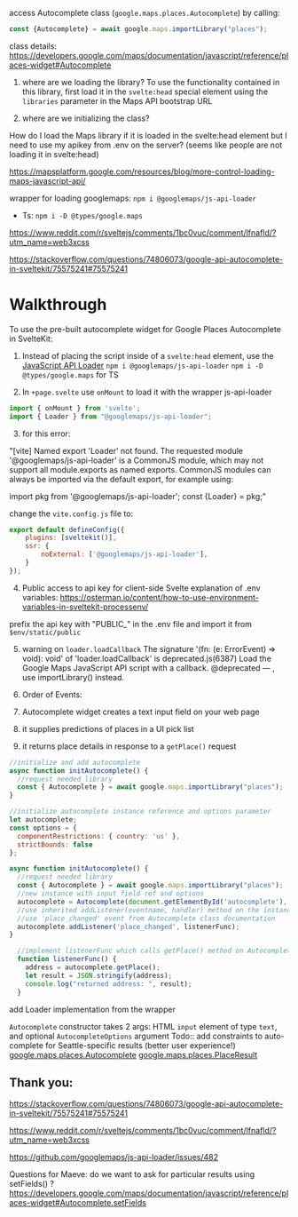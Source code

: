 

access Autocomplete class (`google.maps.places.Autocomplete`) by calling:
```JavaScript
const {Autocomplete} = await google.maps.importLibrary("places");
```
class details: https://developers.google.com/maps/documentation/javascript/reference/places-widget#Autocomplete

1. where are we loading the library?
To use the functionality contained in this library, first load it in the `svelte:head` special element using the `libraries` parameter in the Maps API bootstrap URL 
<script async
    src="https://maps.googleapis.com/maps/api/js?key=YOUR_API_KEY&loading=async&libraries=places&callback=initMap">
</script>
2. where are we initializing the class?

How do I load the Maps library if it is loaded in the svelte:head element but I need to use my apikey from .env on the server?
(seems like people are not loading it in svelte:head)

https://mapsplatform.google.com/resources/blog/more-control-loading-maps-javascript-api/

wrapper for loading googlemaps:
`npm i @googlemaps/js-api-loader`
+ Ts: `npm i -D @types/google.maps`




https://www.reddit.com/r/sveltejs/comments/1bc0vuc/comment/lfnafld/?utm_name=web3xcss

https://stackoverflow.com/questions/74806073/google-api-autocomplete-in-sveltekit/75575241#75575241

# Walkthrough
To use the pre-built autocomplete widget for Google Places Autocomplete in SvelteKit:

1. Instead of placing the script inside of a `svelte:head` element, use the [JavaScript API Loader](https://github.com/googlemaps/js-api-loader)
`npm i @googlemaps/js-api-loader`
`npm i -D @types/google.maps` for TS

2. In `+page.svelte` use `onMount` to load it with the wrapper js-api-loader
```javascript
import { onMount } from 'svelte';
import { Loader } from "@googlemaps/js-api-loader";
```

3. for this error:

  "[vite] Named export 'Loader' not found. The requested module '@googlemaps/js-api-loader' is a CommonJS module, which may not support all module.exports as named exports.
  CommonJS modules can always be imported via the default export, for example using:

  import pkg from '@googlemaps/js-api-loader';
  const {Loader} = pkg;"

change the `vite.config.js` file to:
```javascript
export default defineConfig({
	plugins: [sveltekit()],
	ssr: {
		noExternal: ['@googlemaps/js-api-loader'],
	}
});
```

4. Public access to api key for client-side
Svelte explanation of .env variables: https://osterman.io/content/how-to-use-environment-variables-in-sveltekit-processenv/

prefix the api key with "PUBLIC_" in the .env file and import it from `$env/static/public`

5. warning on `loader.loadCallback`
  The signature '(fn: (e: ErrorEvent) => void): void' of 'loader.loadCallback' is deprecated.js(6387)
  Load the Google Maps JavaScript API script with a callback.
  @deprecated — , use importLibrary() instead.

6. Order of Events:
  1. Autocomplete widget creates a text input field on your web page
  2. it supplies predictions of places in a UI pick list
  3. it returns place details in response to a `getPlace()` request

```javascript
//initialize and add autocomplete
async function initAutocomplete() {
  //request needed library
  const { Autocomplete } = await google.maps.importLibrary("places");
}
```
```javascript
//initialize autocomplete instance reference and options parameter
let autocomplete;
const options = {
  componentRestrictions: { country: 'us' },
  strictBounds: false
};

async function initAutocomplete() {
  //request needed library
  const { Autocomplete } = await google.maps.importLibrary("places");
  //new instance with input field ref and options
  autocomplete = Autocomplete(document.getElementById('autocomplete'), options);
  //use inherited addListener(eventname, handler) method on the instance
  //use 'place_changed' event from Autocomplete class documentation
  autocomplete.addListener('place_changed', listenerFunc);
}
```
```javascript
  //implement listenerFunc which calls getPlace() method on Autocomplete class
  function listenerFunc() {
    address = autocomplete.getPlace();
    let result = JSON.stringify(address);
    console.log("returned address: ", result);
  }
```
add Loader implementation from the wrapper

`Autocomplete` constructor takes 2 args: HTML `input` element of type `text`, and optional `AutocompleteOptions` argument
Todo:: add constraints to auto-complete for Seattle-specific results (better user experience!)
[google.maps.places.Autocomplete](https://developers.google.com/maps/documentation/javascript/reference/places-widget#Autocomplete)
[google.maps.places.PlaceResult](https://developers.google.com/maps/documentation/javascript/reference/places-service#PlaceResult)


## Thank you:
https://stackoverflow.com/questions/74806073/google-api-autocomplete-in-sveltekit/75575241#75575241

https://www.reddit.com/r/sveltejs/comments/1bc0vuc/comment/lfnafld/?utm_name=web3xcss

https://github.com/googlemaps/js-api-loader/issues/482


Questions for Maeve:
do we want to ask for particular results using setFields() ?
https://developers.google.com/maps/documentation/javascript/reference/places-widget#Autocomplete.setFields